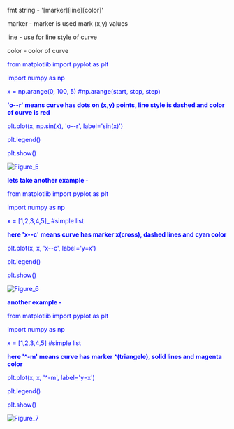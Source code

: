 fmt string - '[marker][line][color]'

marker - marker is used mark (x,y) values

line - use for line style of curve

color - color of curve

<span style="color:blue">
from matplotlib import pyplot as plt 

import numpy as np
</span>

x = np.arange(0, 100, 5)  #np.arange(start, stop, step)

**'o--r' means curve has dots on (x,y) points, line style is dashed and color of curve is red**

plt.plot(x, np.sin(x), 'o--r', label='sin(x)')

plt.legend()

plt.show()

![Figure_5](https://user-images.githubusercontent.com/100432854/159161287-317798c2-5890-4c29-902f-97bed58a076a.png)


**lets take another example -** 

from matplotlib import pyplot as plt

import numpy as np
 
x = [1,2,3,4,5]_ #simple list

**here 'x--c' means curve has marker x(cross), dashed lines and cyan color**

plt.plot(x, x, 'x--c', label='y=x')

plt.legend()

plt.show()

![Figure_6](https://user-images.githubusercontent.com/100432854/159161761-5182ea84-6347-42f2-906a-e1e884b5a5a8.png)

**another example -**

from matplotlib import pyplot as plt

import numpy as np
 
x = [1,2,3,4,5] #simple list

**here '^-m' means curve has marker ^(triangele), solid lines and magenta color**

plt.plot(x, x, '^-m', label='y=x')

plt.legend()

plt.show()

![Figure_7](https://user-images.githubusercontent.com/100432854/159162044-b072f4a3-236b-45ef-93b3-64ff3a321a60.png)

